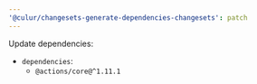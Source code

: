 ```yaml
---
'@culur/changesets-generate-dependencies-changesets': patch
---
```


Update dependencies:

- `dependencies`:
  - `@actions/core@^1.11.1`
